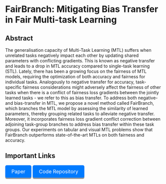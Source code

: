# FairBranch: Mitigating Bias Transfer in Fair Multi-task Learning

## Abstract
The generalisation capacity of  Multi-Task Learning (MTL) suffers when 
unrelated tasks negatively impact each other by updating shared parameters with conflicting gradients. This is known as negative transfer and leads to a drop in MTL accuracy compared to single-task learning (STL). 
Lately, there has been a growing focus on the fairness of MTL models, requiring the optimization of both accuracy and fairness for individual tasks. 
Analogously to negative transfer for accuracy, task-specific fairness considerations might adversely affect the fairness of other tasks when there is a conflict of fairness loss gradients between the jointly learned tasks - we refer to this as bias transfer. 
To address both negative- and bias-transfer in MTL, we propose a novel method called FairBranch, which branches the MTL model by assessing the similarity of learned parameters, thereby grouping related tasks to alleviate negative transfer.  
Moreover, it incorporates fairness loss gradient conflict correction between adjoining task-group branches to address bias transfer within these task groups. 
Our experiments on tabular and visual MTL problems show that FairBranch outperforms state-of-the-art  MTLs on both fairness and accuracy. 


## Important Links
<div style="margin: 10px 0;">
  <a href="./IJCNN_FairBranch.pdf" class="button">Paper</a>
  <a href="[https://github.com/arjunroyihrpa/FairBranch/tree/main/FairBranch](https://github.com/arjunroyihrpa/FairBranch/tree/main/FairBranch)" class="button">Code Repository</a>
</div>
<style>
.button {
  display: inline-block;
  padding: 10px 20px;
  font-size: 16px;
  cursor: pointer;
  text-align: center;
  text-decoration: none;
  outline: none;
  color: #fff;
  background-color: #007bff;
  border: none;
  border-radius: 5px;
  box-shadow: 0 4px #999;
}

.button:hover {background-color: #0056b3}

.button:active {
  background-color: #0056b3;
  box-shadow: 0 2px #666;
  transform: translateY(2px);
}
</style>
